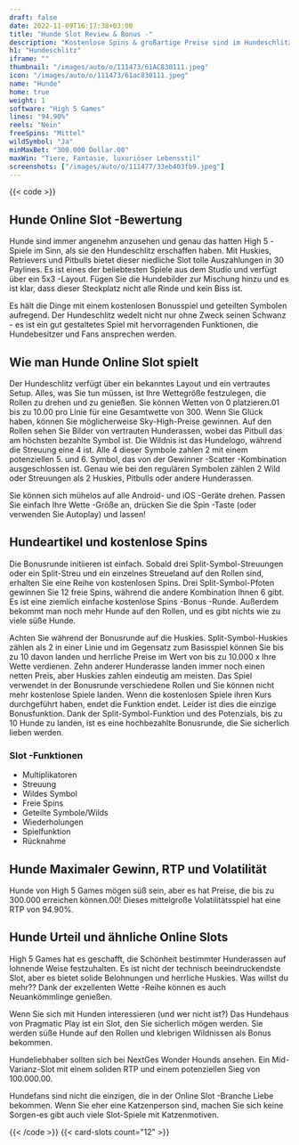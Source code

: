 ```yaml
---
draft: false
date: 2022-11-09T16:17:38+03:00
title: "Hunde Slot Review & Bonus -"
description: "Kostenlose Spins & großartige Preise sind im Hundeschlitz von High 5 Games zu gewinnen! Features geteilte Symbole! Lesen Sie unsere Rezension, um alle Details zu finden, die Sie wissen müssen."
h1: "Hundeschlitz"
iframe: ""
thumbnail: "/images/auto/o/111473/61AC830111.jpeg"
icon: "/images/auto/o/111473/61ac830111.jpeg"
name: "Hunde"
home: true
weight: 1
software: "High 5 Games"
lines: "94.90%"
reels: "Nein"
freeSpins: "Mittel"
wildSymbol: "Ja"
minMaxBet: "300.000 Dollar.00"
maxWin: "Tiere, Fantasie, luxuriöser Lebensstil"
screenshots: ["/images/auto/o/111477/33eb403fb9.jpeg"]
---
```


{{< code >}}<h2>Hunde Online Slot -Bewertung</h2><p>Hunde sind immer angenehm anzusehen und genau das hatten High 5 -Spiele im Sinn, als sie den Hundeschlitz erschaffen haben. Mit Huskies, Retrievers und Pitbulls bietet dieser niedliche Slot tolle Auszahlungen in 30 Paylines. Es ist eines der beliebtesten Spiele aus dem Studio und verfügt über ein 5x3 -Layout. Fügen Sie die Hundebilder zur Mischung hinzu und es ist klar, dass dieser Steckplatz nicht alle Rinde und kein Biss ist.</p><p>Es hält die Dinge mit einem kostenlosen Bonusspiel und geteilten Symbolen aufregend. Der Hundeschlitz wedelt nicht nur ohne Zweck seinen Schwanz - es ist ein gut gestaltetes Spiel mit hervorragenden Funktionen, die Hundebesitzer und Fans ansprechen werden.</p><h2>Wie man Hunde Online Slot spielt</h2><p>Der Hundeschlitz verfügt über ein bekanntes Layout und ein vertrautes Setup. Alles, was Sie tun müssen, ist Ihre Wettegröße festzulegen, die Rollen zu drehen und zu genießen. Sie können Wetten von 0 platzieren.01 bis zu 10.00 pro Linie für eine Gesamtwette von 300. Wenn Sie Glück haben, können Sie möglicherweise Sky-High-Preise gewinnen. Auf den Rollen sehen Sie Bilder von vertrauten Hunderassen, wobei das Pitbull das am höchsten bezahlte Symbol ist. Die Wildnis ist das Hundelogo, während die Streuung eine 4 ist. Alle 4 dieser Symbole zahlen 2 mit einem potenziellen 5. und 6. Symbol, das von der Gewinner -Scatter -Kombination ausgeschlossen ist. Genau wie bei den regulären Symbolen zählen 2 Wild oder Streuungen als 2 Huskies, Pitbulls oder andere Hunderassen.</p><p>Sie können sich mühelos auf alle Android- und iOS -Geräte drehen. Passen Sie einfach Ihre Wette -Größe an, drücken Sie die Spin -Taste (oder verwenden Sie Autoplay) und lassen!</p><h2>Hundeartikel und kostenlose Spins</h2><p>Die Bonusrunde initiieren ist einfach. Sobald drei Split-Symbol-Streuungen oder ein Split-Streu und ein einzelnes Streueland auf den Rollen sind, erhalten Sie eine Reihe von kostenlosen Spins. Drei Split-Symbol-Pfoten gewinnen Sie 12 freie Spins, während die andere Kombination Ihnen 6 gibt. Es ist eine ziemlich einfache kostenlose Spins -Bonus -Runde. Außerdem bekommt man noch mehr Hunde auf den Rollen, und es gibt nichts wie zu viele süße Hunde.</p><p>Achten Sie während der Bonusrunde auf die Huskies. Split-Symbol-Huskies zählen als 2 in einer Linie und im Gegensatz zum Basisspiel können Sie bis zu 10 davon landen und herrliche Preise im Wert von bis zu 10.000 x Ihre Wette verdienen. Zehn anderer Hunderasse landen immer noch einen netten Preis, aber Huskies zahlen eindeutig am meisten. Das Spiel verwendet in der Bonusrunde verschiedene Rollen und Sie können nicht mehr kostenlose Spiele landen. Wenn die kostenlosen Spiele ihren Kurs durchgeführt haben, endet die Funktion endet.
Leider ist dies die einzige Bonusfunktion. Dank der Split-Symbol-Funktion und des Potenzials, bis zu 10 Hunde zu landen, ist es eine hochbezahlte Bonusrunde, die Sie sicherlich lieben werden.</p><h3>
Slot -Funktionen</h3><ul>
<li></span>
Multiplikatoren</li>
<li></span>
Streuung</li>
<li></span>
Wildes Symbol</li>
<li></span>
Freie Spins</li>
<li></span>
Geteilte Symbole/Wilds</li>
<li></span>
Wiederholungen</li>
<li></span>
Spielfunktion</li>
<li></span>
Rücknahme</li></ul><h2>Hunde Maximaler Gewinn, RTP und Volatilität</h2><p>Hunde von High 5 Games mögen süß sein, aber es hat Preise, die bis zu 300.000 erreichen können.00! Dieses mittelgroße Volatilitätsspiel hat eine RTP von 94.90%.</p><h2>Hunde Urteil und ähnliche Online Slots</h2><p>High 5 Games hat es geschafft, die Schönheit bestimmter Hunderassen auf lohnende Weise festzuhalten. Es ist nicht der technisch beeindruckendste Slot, aber es bietet solide Belohnungen und herrliche Huskies. Was willst du mehr?? Dank der exzellenten Wette -Reihe können es auch Neuankömmlinge genießen.</p><p>Wenn Sie sich mit Hunden interessieren (und wer nicht ist?) Das Hundehaus von Pragmatic Play ist ein Slot, den Sie sicherlich mögen werden. Sie werden süße Hunde auf den Rollen und klebrigen Wildnissen als Bonus bekommen.</p><p>Hundeliebhaber sollten sich bei NextGes Wonder Hounds ansehen. Ein Mid-Varianz-Slot mit einem soliden RTP und einem potenziellen Sieg von 100.000.00.</p><p>Hundefans sind nicht die einzigen, die in der Online Slot -Branche Liebe bekommen. Wenn Sie eher eine Katzenperson sind, machen Sie sich keine Sorgen-es gibt auch viele Slot-Spiele mit Katzenmotiven.</p>{{< /code >}}
 {{< card-slots count="12" >}}
